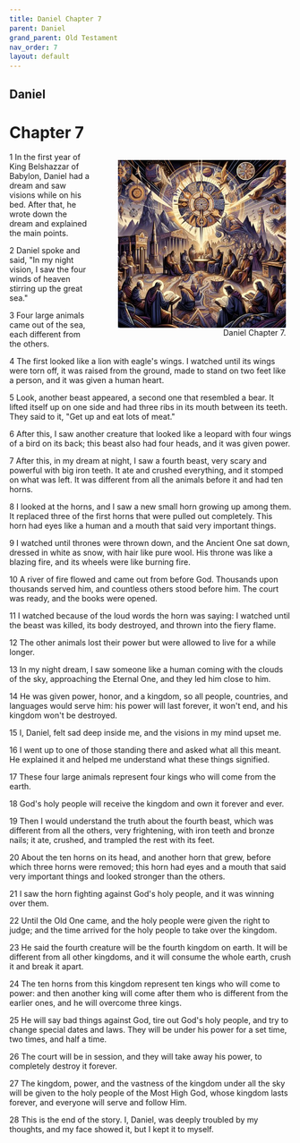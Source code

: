 ```yaml
---
title: Daniel Chapter 7
parent: Daniel
grand_parent: Old Testament
nav_order: 7
layout: default
---
```


## Daniel

# Chapter 7

<figure style="float: right; margin-right: 10px;">
    <img src="/assets/Image/Daniel/500/7.jpg" alt="Daniel Chapter 7" style="width: 300px; height: 300px; float: right;padding-left: 10px;"/>
    <figcaption style="clear: both;text-align: right;">Daniel Chapter 7.</figcaption>
</figure>
1 In the first year of King Belshazzar of Babylon, Daniel had a dream and saw visions while on his bed. After that, he wrote down the dream and explained the main points.

2 Daniel spoke and said, "In my night vision, I saw the four winds of heaven stirring up the great sea."

3 Four large animals came out of the sea, each different from the others.

4 The first looked like a lion with eagle's wings. I watched until its wings were torn off, it was raised from the ground, made to stand on two feet like a person, and it was given a human heart.

5 Look, another beast appeared, a second one that resembled a bear. It lifted itself up on one side and had three ribs in its mouth between its teeth. They said to it, "Get up and eat lots of meat."

6 After this, I saw another creature that looked like a leopard with four wings of a bird on its back; this beast also had four heads, and it was given power.

7 After this, in my dream at night, I saw a fourth beast, very scary and powerful with big iron teeth. It ate and crushed everything, and it stomped on what was left. It was different from all the animals before it and had ten horns.

8 I looked at the horns, and I saw a new small horn growing up among them. It replaced three of the first horns that were pulled out completely. This horn had eyes like a human and a mouth that said very important things.

9 I watched until thrones were thrown down, and the Ancient One sat down, dressed in white as snow, with hair like pure wool. His throne was like a blazing fire, and its wheels were like burning fire.

10 A river of fire flowed and came out from before God. Thousands upon thousands served him, and countless others stood before him. The court was ready, and the books were opened.

11 I watched because of the loud words the horn was saying: I watched until the beast was killed, its body destroyed, and thrown into the fiery flame.

12 The other animals lost their power but were allowed to live for a while longer.

13 In my night dream, I saw someone like a human coming with the clouds of the sky, approaching the Eternal One, and they led him close to him.

14 He was given power, honor, and a kingdom, so all people, countries, and languages would serve him: his power will last forever, it won't end, and his kingdom won't be destroyed.

15 I, Daniel, felt sad deep inside me, and the visions in my mind upset me.

16 I went up to one of those standing there and asked what all this meant. He explained it and helped me understand what these things signified.

17 These four large animals represent four kings who will come from the earth.

18 God's holy people will receive the kingdom and own it forever and ever.

19 Then I would understand the truth about the fourth beast, which was different from all the others, very frightening, with iron teeth and bronze nails; it ate, crushed, and trampled the rest with its feet.

20 About the ten horns on its head, and another horn that grew, before which three horns were removed; this horn had eyes and a mouth that said very important things and looked stronger than the others.

21 I saw the horn fighting against God's holy people, and it was winning over them.

22 Until the Old One came, and the holy people were given the right to judge; and the time arrived for the holy people to take over the kingdom.

23 He said the fourth creature will be the fourth kingdom on earth. It will be different from all other kingdoms, and it will consume the whole earth, crush it and break it apart.

24 The ten horns from this kingdom represent ten kings who will come to power: and then another king will come after them who is different from the earlier ones, and he will overcome three kings.

25 He will say bad things against God, tire out God's holy people, and try to change special dates and laws. They will be under his power for a set time, two times, and half a time.

26 The court will be in session, and they will take away his power, to completely destroy it forever.

27 The kingdom, power, and the vastness of the kingdom under all the sky will be given to the holy people of the Most High God, whose kingdom lasts forever, and everyone will serve and follow Him.

28 This is the end of the story. I, Daniel, was deeply troubled by my thoughts, and my face showed it, but I kept it to myself.


